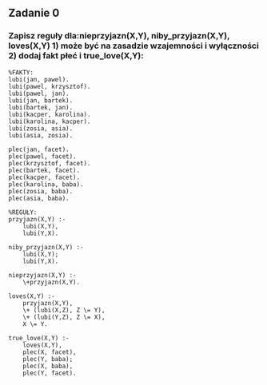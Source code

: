 ## Zadanie 0 
### Zapisz reguły dla:nieprzyjazn(X,Y), niby_przyjazn(X,Y), loves(X,Y) 1) może być na zasadzie wzajemności i wyłączności 2) dodaj fakt płeć i true_love(X,Y):
```
%FAKTY:
lubi(jan, pawel).
lubi(pawel, krzysztof).
lubi(pawel, jan).
lubi(jan, bartek).
lubi(bartek, jan).
lubi(kacper, karolina).
lubi(karolina, kacper).
lubi(zosia, asia).
lubi(asia, zosia).

plec(jan, facet).
plec(pawel, facet).
plec(krzysztof, facet).
plec(bartek, facet).
plec(kacper, facet).
plec(karolina, baba).
plec(zosia, baba).
plec(asia, baba).

%REGUŁY:
przyjazn(X,Y) :-
    lubi(X,Y),
    lubi(Y,X).

niby_przyjazn(X,Y) :-
    lubi(X,Y);
    lubi(Y,X).

nieprzyjazn(X,Y) :-
    \+przyjazn(X,Y).

loves(X,Y) :-
    przyjazn(X,Y),
    \+ (lubi(X,Z), Z \= Y),
    \+ (lubi(Y,Z), Z \= X),
    X \= Y.

true_love(X,Y) :-
    loves(X,Y),
    plec(X, facet),
    plec(Y, baba);
    plec(X, baba),
    plec(Y, facet).
```

